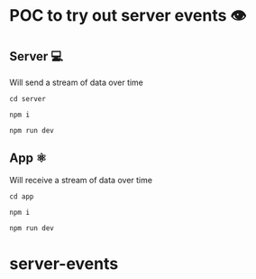 # POC to try out server events 👁

## Server 💻

Will send a stream of data over time

```
cd server
```

```
npm i
```

```
npm run dev
```

## App ⚛️

Will receive a stream of data over time

```
cd app
```

```
npm i
```

```
npm run dev
```
# server-events
